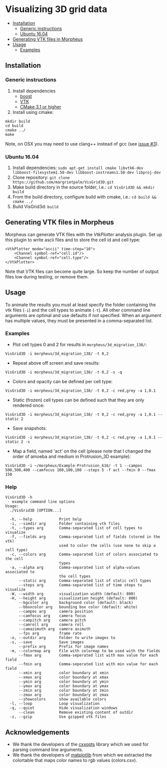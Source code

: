 # Visualizing 3D grid data

* [Installation](#installation)
  * [Generic instructions](#generic-instructions)
  * [Ubuntu 16.04](#ubuntu-1604)
* [Generating VTK files in Morpheus](#generating-vtk-files-in-morpheus)
* [Usage](#usage)
  * [Examples](#examples)


## Installation

### Generic instructions

1. Install dependencies
    - [boost]()
    - [VTK](http://www.vtk.org/)
    - [CMake 3.1 or higher](https://cmake.org/)
2. Install using cmake:
```
mkdir build
cd build
cmake ../
make
```

Note, on OSX you may need to use clang++ instead of gcc (see [issue #3](https://github.com/margrietpalm/VisGrid3D/issues/3)).


### Ubuntu 16.04
1. Install dependencies: `sudo apt-get install cmake libvtk6-dev libboost-filesystem1.58-dev libboost-iostreams1.58-dev libproj-dev`
2. Clone repository: `git clone https://github.com/margrietpalm/VisGrid3D.git`
3. Make build directory in the source folder, i.e.: `cd VisGrid3D && mkdir build`
4. From the build directory, configure build with cmake, i.e.: `cd build && cmake ../`
5. Build VisGrid3d: `build`

## Generating VTK files in Morpheus
Morpheus can generate VTK files with the *VtkPlotter* analysis plugin. Set up this plugin to write ascii files and
 to store the cell id and cell type:

```
<VtkPlotter mode="ascii" time-step="10">
	<Channel symbol-ref="cell.id"/>
	<Channel symbol-ref="cell.type"/>
</VtkPlotter>
```

Note that VTK files can become quite large. So keep the number of output files low during testing, or remove them.


## Usage

To animate the results you must at least specify the folder containing the vtk files (`-i`) and the cell types
to animate (`-t`). All other command line arguments are optimal and use defaults if not specified. When an argument
has multiple values, they must be presented in a comma-separated list.

### Examples


- Plot cell types 0 and 2 for results in `morpheus/3d_migration_138/`:

```VisGrid3D -i morpheus/3d_migration_138/ -t 0,2```

- Repeat above off screen and save results:

```VisGrid3D -i morpheus/3d_migration_138/ -t 0,2 -s -q```

- Colors and opacity can be defined per cell type:

```VisGrid3D -i morpheus/3d_migration_138/ -t 0,2 -c red,grey -a 1,0.1```

- Static (frozen) cell types can be defined such that they are only rendered once:

```VisGrid3D -i morpheus/3d_migration_138/ -t 0,2 -c red,grey -a 1,0.1 --static 2```

- Save snapshots:

```VisGrid3D -i morpheus/3d_migration_138/ -t 0,2 -c red,grey -a 1,0.1 --static 2 -s```

- Map a field, named 'act' on the cell (please note that I changed the order of amoeba and medium in Protrusion_3D example):

```VisGrid3D -i ~/morpheus/Example-Protrusion_616/ -t 1 --campos 500,500,400 --camfocus 100,100,100 --steps 5 -f act --fmin 0 --fmax 150```



### Help

```
VisGrid3D -h
 - example command line options
Usage:
  ./VisGrid3D [OPTION...]

  -h, --help            Print help
  -i, --simdir arg      Folder containing vtk files
  -t, --types arg       Comma-separated list of cell types to visualize
  -f, --fields arg      Comma-separated list of fields (stored in the vtk)
                        used to color the cells (use none to skip a cell type)
  -c, --colors arg      Comma-separated list of colors associated to the cell
                        types
  -a, --alpha arg       Comma-separated list of alpha-values associated to
                        the cell types
      --static arg      Comma-separated list of static cell types
      --steps arg       Comma-separated list of time steps to visualize
  -W, --width arg       visualization width (default: 800)
  -H, --height arg      visualization height (default: 800)
      --bgcolor arg     background color (default: black)
      --bboxcolor arg   bounding box color (default: white)
      --campos arg      camera position
      --camfocus arg    camera focus
      --campitch arg    camera pitch
      --camroll arg     camera roll
      --camazimuth arg  camera aximuth
      --fps arg         frame rate
  -o, --outdir arg      Folder to write images to
  -s, --save            Save images
      --prefix arg      Prefix for image names
  -m, --colormap arg    File with colormap to be used with the fields
      --fmax arg        Comma-seperated list with max value for each field
      --fmin arg        Comma-seperated list with min value for each field
      --xmin arg        color boundary at xmin
      --xmax arg        color boundary at xmax
      --ymin arg        color boundary at ymin
      --ymax arg        color boundary at ymax
      --zmin arg        color boundary at zmin
      --zmax arg        color boundary at zmax
      --showcolors      show available colors
  -l, --loop            Loop visualization
  -q, --quiet           Hide visualization windows
      --clean           Remove existing content of outdir
  -z, --gzip            Use gzipped vtk files

```


## Acknowledgements
- We thank the developers of the [cxxopts](https://github.com/jarro2783/cxxopts) library which we used for parsing command line arguments.
- We thank the developers of [matplotlib](http://matplotlib.org/) from which we extracted the colortable that maps color names to rgb values (colors.csv).
